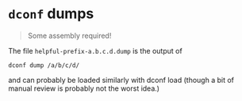 # `dconf` dumps

> Some assembly required!

The file `helpful-prefix-a.b.c.d.dump` is the output of

    dconf dump /a/b/c/d/

and can probably be loaded similarly with dconf load (though a bit of
manual review is probably not the worst idea.)

